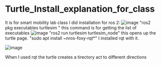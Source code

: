 # Turtle_Install_explanation_for_class
It is for smart mobility lab class
I did installation for ros 2:
![image](https://user-images.githubusercontent.com/90163078/192183742-f56f8e38-8357-4ecd-a49b-6c5ae1c610be.png)
"ros2 pkg executables turtlesim " this command is for getting the list of executables
![image](https://user-images.githubusercontent.com/90163078/192183895-a2006cd7-8199-4497-9710-b9746c471ff0.png)
"ros2 run turtlesim turtlesim_node" this opens up the turtle page.
"sudo apt install ~nros-foxy-rqt*" I installed rqt with it.

![image](https://user-images.githubusercontent.com/90163078/192184281-a55a2403-9c3b-4492-aceb-3d91de874901.png)

When I used rqt the turtle creates a tirectory act to different directions
